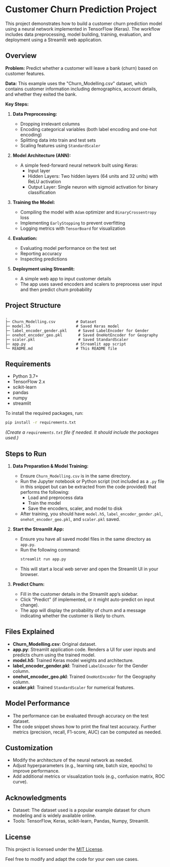 # Customer Churn Prediction Project

This project demonstrates how to build a customer churn prediction model using a neural network implemented in TensorFlow (Keras). The workflow includes data preprocessing, model building, training, evaluation, and deployment using a Streamlit web application.

## Overview

**Problem:** Predict whether a customer will leave a bank (churn) based on customer features.

**Data:** This example uses the "Churn_Modelling.csv" dataset, which contains customer information including demographics, account details, and whether they exited the bank.

**Key Steps:**
1. **Data Preprocessing:**  
   - Dropping irrelevant columns  
   - Encoding categorical variables (both label encoding and one-hot encoding)  
   - Splitting data into train and test sets  
   - Scaling features using `StandardScaler`

2. **Model Architecture (ANN):**  
   - A simple feed-forward neural network built using Keras:
     - Input layer
     - Hidden Layers: Two hidden layers (64 units and 32 units) with ReLU activation
     - Output Layer: Single neuron with sigmoid activation for binary classification

3. **Training the Model:**  
   - Compiling the model with `Adam` optimizer and `BinaryCrossentropy` loss  
   - Implementing `EarlyStopping` to prevent overfitting
   - Logging metrics with `TensorBoard` for visualization

4. **Evaluation:**  
   - Evaluating model performance on the test set  
   - Reporting accuracy  
   - Inspecting predictions

5. **Deployment using Streamlit:**  
   - A simple web app to input customer details  
   - The app uses saved encoders and scalers to preprocess user input and then predict churn probability

## Project Structure

```
.
├─ Churn_Modelling.csv         # Dataset
├─ model.h5                    # Saved Keras model
├─ label_encoder_gender.pkl     # Saved LabelEncoder for Gender
├─ onehot_encoder_geo.pkl       # Saved OneHotEncoder for Geography
├─ scaler.pkl                   # Saved StandardScaler
├─ app.py                      # Streamlit app script
└─ README.md                   # This README file
```

## Requirements

- Python 3.7+
- TensorFlow 2.x
- scikit-learn
- pandas
- numpy
- streamlit

To install the required packages, run:

```bash
pip install -r requirements.txt
```

*(Create a `requirements.txt` file if needed. It should include the packages used.)*

## Steps to Run

1. **Data Preparation & Model Training:**
   - Ensure `Churn_Modelling.csv` is in the same directory.
   - Run the Jupyter notebook or Python script (not included as a `.py` file in this snippet but can be extracted from the code provided) that performs the following:
     - Load and preprocess data
     - Train the model
     - Save the encoders, scaler, and model to disk
   - After training, you should have `model.h5`, `label_encoder_gender.pkl`, `onehot_encoder_geo.pkl`, and `scaler.pkl` saved.

2. **Start the Streamlit App:**
   - Ensure you have all saved model files in the same directory as `app.py`.
   - Run the following command:
     ```bash
     streamlit run app.py
     ```
   - This will start a local web server and open the Streamlit UI in your browser.

3. **Predict Churn:**
   - Fill in the customer details in the Streamlit app’s sidebar.
   - Click "Predict" (if implemented, or it might auto-predict on input change).
   - The app will display the probability of churn and a message indicating whether the customer is likely to churn.

## Files Explained

- **Churn_Modelling.csv**: Original dataset.
- **app.py**: Streamlit application code. Renders a UI for user inputs and predicts churn using the trained model.
- **model.h5**: Trained Keras model weights and architecture.
- **label_encoder_gender.pkl**: Trained `LabelEncoder` for the Gender column.
- **onehot_encoder_geo.pkl**: Trained `OneHotEncoder` for the Geography column.
- **scaler.pkl**: Trained `StandardScaler` for numerical features.

## Model Performance

- The performance can be evaluated through accuracy on the test dataset.
- The code snippet shows how to print the final test accuracy. Further metrics (precision, recall, F1-score, AUC) can be computed as needed.

## Customization

- Modify the architecture of the neural network as needed.
- Adjust hyperparameters (e.g., learning rate, batch size, epochs) to improve performance.
- Add additional metrics or visualization tools (e.g., confusion matrix, ROC curve).

## Acknowledgments

- Dataset: The dataset used is a popular example dataset for churn modeling and is widely available online.
- Tools: TensorFlow, Keras, scikit-learn, Pandas, Numpy, Streamlit.

## License

This project is licensed under the [MIT License](LICENSE).

Feel free to modify and adapt the code for your own use cases.
